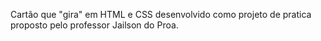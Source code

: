 
Cartão que "gira" em HTML e CSS desenvolvido como projeto de pratica proposto pelo professor Jailson do Proa.
